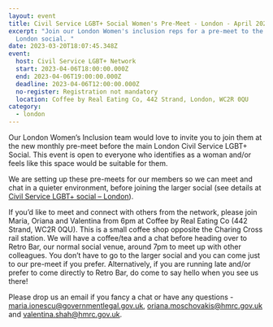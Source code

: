 ```yaml
---
layout: event
title: Civil Service LGBT+ Social Women's Pre-Meet - London - April 2023
excerpt: "Join our London Women's inclusion reps for a pre-meet to the regular
  London social. "
date: 2023-03-20T18:07:45.348Z
event:
  host: Civil Service LGBT+ Network
  start: 2023-04-06T18:00:00.000Z
  end: 2023-04-06T19:00:00.000Z
  deadline: 2023-04-06T12:00:00.000Z
  no-register: Registration not mandatory
  location: Coffee by Real Eating Co, 442 Strand, London, WC2R 0QU
category:
  - london
---
```

Our London Women’s Inclusion team would love to invite you to join them at the new monthly pre-meet before the main London Civil Service LGBT+ Social. This event is open to everyone who identifies as a woman and/or feels like this space would be suitable for them.

We are setting up these pre-meets for our members so we can meet and chat in a quieter environment, before joining the larger social (see details at [Civil Service LGBT+ social – London](https://www.civilservice.lgbt/event/2022-11-15-civil-service-lgbt-social-london-3/)). 

If you’d like to meet and connect with others from the network, please join Maria, Oriana and Valentina from 6pm at Coffee by Real Eating Co (442 Strand, WC2R 0QU). This is a small coffee shop opposite the Charing Cross rail station. We will have a coffee/tea and a chat before heading over to Retro Bar, our normal social venue, around 7pm to meet up with other colleagues. You don’t have to go to the larger social and you can come just to our pre-meet if you prefer. Alternatively, if you are running late and/or prefer to come directly to Retro Bar, do come to say hello when you see us there!

Please drop us an email if you fancy a chat or have any questions - [maria.ionescu@governmentlegal.gov.uk](maria.ionescu@governmentlegal.gov.uk), [oriana.moschovakis@hmrc.gov.uk](oriana.moschovakis@hmrc.gov.uk) and [valentina.shah@hmrc.gov.uk](valentina.shah@hmrc.gov.uk).